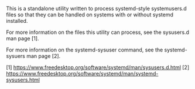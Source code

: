 This is a standalone utility written to process systemd-style systemusers.d
files so that they can be handled on systems with or without systemd
installed.

For more information on the files this utility can process, see the
sysusers.d man page [1].

For more information on the systemd-sysuser command, see the
systemd-sysuers man page [2].

[1] https://www.freedesktop.org/software/systemd/man/sysusers.d.html
[2] https://www.freedesktop.org/software/systemd/man/systemd-sysusers.html